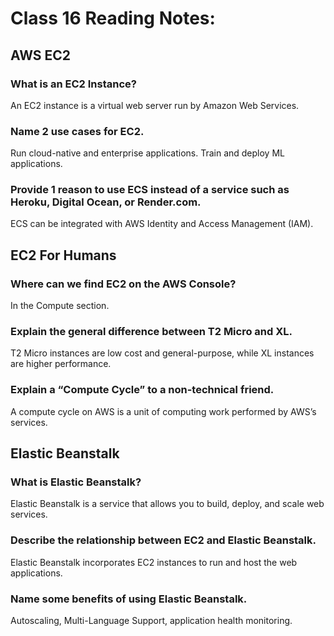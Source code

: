 # Class 16 Reading Notes:


## AWS EC2
### What is an EC2 Instance? 
An EC2 instance is a virtual web server run by Amazon Web Services.
### Name 2 use cases for EC2.
Run cloud-native and enterprise applications. Train and deploy ML applications.
### Provide 1 reason to use ECS instead of a service such as Heroku, Digital Ocean, or Render.com.
ECS can be integrated with AWS Identity and Access Management (IAM).
## EC2 For Humans
### Where can we find EC2 on the AWS Console? 
In the Compute section.
### Explain the general difference between T2 Micro and XL.
T2 Micro instances are low cost and general-purpose, while XL instances are higher performance.
### Explain a “Compute Cycle” to a non-technical friend. 
A compute cycle on AWS is a unit of computing work performed by AWS’s services.
## Elastic Beanstalk
### What is Elastic Beanstalk? 
Elastic Beanstalk is a service that allows you to build, deploy, and scale web services.
### Describe the relationship between EC2 and Elastic Beanstalk. 
Elastic Beanstalk incorporates EC2 instances to run and host the web applications.
### Name some benefits of using Elastic Beanstalk. 
Autoscaling, Multi-Language Support, application health monitoring.


